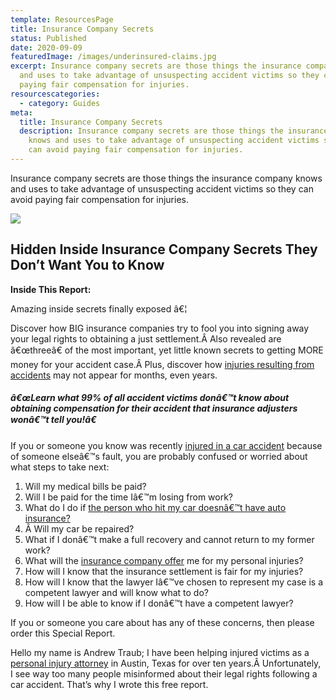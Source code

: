 ```yaml
---
template: ResourcesPage
title: Insurance Company Secrets
status: Published
date: 2020-09-09
featuredImage: /images/underinsured-claims.jpg
excerpt: Insurance company secrets are those things the insurance company knows
  and uses to take advantage of unsuspecting accident victims so they can avoid
  paying fair compensation for injuries.
resourcescategories:
  - category: Guides
meta:
  title: Insurance Company Secrets
  description: Insurance company secrets are those things the insurance company
    knows and uses to take advantage of unsuspecting accident victims so they
    can avoid paying fair compensation for injuries.
---
```

<!--StartFragment-->

Insurance company secrets are those things the insurance company knows and uses to take advantage of unsuspecting accident victims so they can avoid paying fair compensation for injuries.

<!--EndFragment-->

![](/images/insurance-company-secrets.jpg)

<!--StartFragment-->

## Hidden Inside Insurance Company Secrets They Don’t Want You to Know

**Inside This Report:**

Amazing inside secrets finally exposed â€¦

Discover how BIG insurance companies try to fool you into signing away your legal rights to obtaining a just settlement.Â Also revealed are â€œthreeâ€ of the most important, yet little known secrets to getting MORE money for your accident case.Â Plus, discover how [injuries resulting from accidents](/blog/soft-tissue-injuries/) may not appear for months, even years.

#### *â€œLearn what 99% of all accident victims donâ€™t know about obtaining compensation for their accident that insurance adjusters wonâ€™t tell you!â€*

If you or someone you know was recently [injured in a car accident](/practice-areas/car-accident-lawyers/) because of someone elseâ€™s fault, you are probably confused or worried about what steps to take next:

1. Will my medical bills be paid?
2. Will I be paid for the time Iâ€™m losing from work?
3. What do I do if [the person who hit my car doesnâ€™t have auto insurance?](/practice-areas/uninsured-and-underinsured-claims/)
4. Â Will my car be repaired?
5. What if I donâ€™t make a full recovery and cannot return to my former work?
6. What will the [insurance company offer](/practice-areas/insurance-settlements/) me for my personal injuries?
7. How will I know that the insurance settlement is fair for my injuries?
8. How will I know that the lawyer Iâ€™ve chosen to represent my case is a competent lawyer and will know what to do?
9. How will I be able to know if I donâ€™t have a competent lawyer?

If you or someone you care about has any of these concerns, then please order this Special Report.

Hello my name is Andrew Traub; I have been helping injured victims as a [personal injury attorney](https://www.austinaccidentlawyer.com/about/) in Austin, Texas for over ten years.Â Unfortunately, I see way too many people misinformed about their legal rights following a car accident. That’s why I wrote this free report.

<!--EndFragment-->